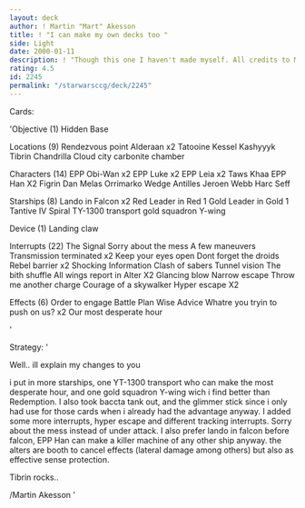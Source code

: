 ```yaml
---
layout: deck
author: ! Martin "Mart" Akesson
title: ! "I can make my own decks too "
side: Light
date: 2000-01-11
description: ! "Though this one I haven't made myself. All credits to Martin Falke for the idea, i've seen him play it too my personlal changes included."
rating: 4.5
id: 2245
permalink: "/starwarsccg/deck/2245"
---
```

Cards: 

'Objective (1)
Hidden Base

Locations (9)
Rendezvous point
Alderaan x2
Tatooine
Kessel
Kashyyyk
Tibrin
Chandrilla
Cloud city  carbonite chamber

Characters (14)
EPP Obi-Wan x2
EPP Luke x2
EPP Leia x2
Taws Khaa
EPP Han X2
Figrin Dan
Melas
Orrimarko
Wedge Antilles
Jeroen Webb
Harc Seff

Starships (8)
Lando in Falcon x2
Red Leader in Red 1
Gold Leader in Gold 1
Tantive IV
Spiral
TY-1300 transport
gold squadron Y-wing

Device (1)
Landing claw

Interrupts (22)
The Signal
Sorry about the mess
A few maneuvers
Transmission terminated x2
Keep your eyes open
Dont forget the droids
Rebel barrier x2
Shocking Information
Clash of sabers
Tunnel vision
The bith shuffle
All wings report in
Alter X2
Glancing blow
Narrow escape
Throw me another charge
Courage of a skywalker
Hyper escape X2

Effects (6)
Order to engage
Battle Plan
Wise Advice
Whatre you tryin to push on us? x2
Our most desperate hour



'

Strategy: '

Well.. ill explain my changes to you

i put in more starships, one YT-1300 transport who can make the most desperate hour, and one gold squadron Y-wing wich i find better than Redemption. I also took baccta tank out, and the glimmer stick since i only had use for those cards when i already had the advantage anyway. I added some more interrupts, hyper escape and different tracking interrupts. Sorry about the mess instead of under attack. I also prefer lando in falcon before falcon, EPP Han can make a killer machine of any other ship anyway. the alters are booth to cancel effects (lateral damage among others) but also as effective sense protection.

Tibrin rocks..

/Martin Akesson
'
